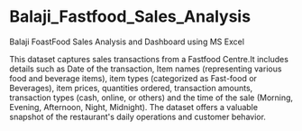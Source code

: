# Balaji_Fastfood_Sales_Analysis
Balaji FoastFood Sales Analysis and Dashboard using MS Excel

This dataset captures sales transactions from a Fastfood Centre.It includes details such as Date of the transaction, Item names (representing various food and beverage items), item types (categorized as Fast-food or Beverages), item prices, quantities ordered, transaction amounts, transaction types (cash, online, or others) and the time of the sale (Morning, Evening, Afternoon, Night, Midnight). The dataset offers a valuable snapshot of the restaurant's daily operations and customer behavior.
